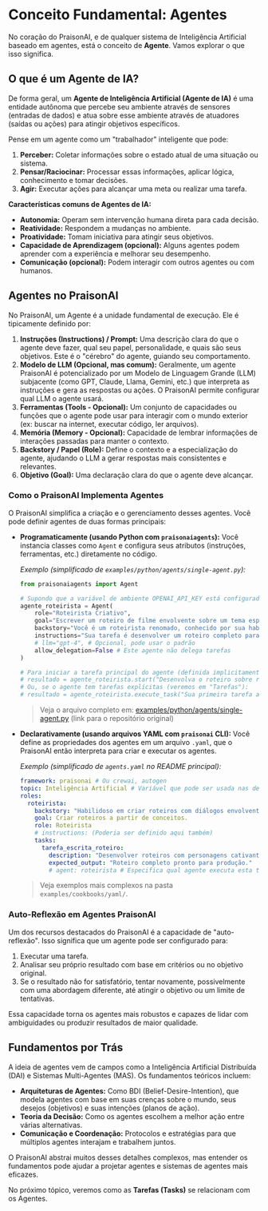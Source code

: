# Conceito Fundamental: Agentes

No coração do PraisonAI, e de qualquer sistema de Inteligência Artificial baseado em agentes, está o conceito de **Agente**. Vamos explorar o que isso significa.

## O que é um Agente de IA?

De forma geral, um **Agente de Inteligência Artificial (Agente de IA)** é uma entidade autônoma que percebe seu ambiente através de sensores (entradas de dados) e atua sobre esse ambiente através de atuadores (saídas ou ações) para atingir objetivos específicos.

Pense em um agente como um "trabalhador" inteligente que pode:

1.  **Perceber:** Coletar informações sobre o estado atual de uma situação ou sistema.
2.  **Pensar/Raciocinar:** Processar essas informações, aplicar lógica, conhecimento e tomar decisões.
3.  **Agir:** Executar ações para alcançar uma meta ou realizar uma tarefa.

**Características comuns de Agentes de IA:**

*   **Autonomia:** Operam sem intervenção humana direta para cada decisão.
*   **Reatividade:** Respondem a mudanças no ambiente.
*   **Proatividade:** Tomam iniciativa para atingir seus objetivos.
*   **Capacidade de Aprendizagem (opcional):** Alguns agentes podem aprender com a experiência e melhorar seu desempenho.
*   **Comunicação (opcional):** Podem interagir com outros agentes ou com humanos.

## Agentes no PraisonAI

No PraisonAI, um Agente é a unidade fundamental de execução. Ele é tipicamente definido por:

1.  **Instruções (Instructions) / Prompt:** Uma descrição clara do que o agente deve fazer, qual seu papel, personalidade, e quais são seus objetivos. Este é o "cérebro" do agente, guiando seu comportamento.
2.  **Modelo de LLM (Opcional, mas comum):** Geralmente, um agente PraisonAI é potencializado por um Modelo de Linguagem Grande (LLM) subjacente (como GPT, Claude, Llama, Gemini, etc.) que interpreta as instruções e gera as respostas ou ações. O PraisonAI permite configurar qual LLM o agente usará.
3.  **Ferramentas (Tools - Opcional):** Um conjunto de capacidades ou funções que o agente pode usar para interagir com o mundo exterior (ex: buscar na internet, executar código, ler arquivos).
4.  **Memória (Memory - Opcional):** Capacidade de lembrar informações de interações passadas para manter o contexto.
5.  **Backstory / Papel (Role):** Define o contexto e a especialização do agente, ajudando o LLM a gerar respostas mais consistentes e relevantes.
6.  **Objetivo (Goal):** Uma declaração clara do que o agente deve alcançar.

### Como o PraisonAI Implementa Agentes

O PraisonAI simplifica a criação e o gerenciamento desses agentes. Você pode definir agentes de duas formas principais:

*   **Programaticamente (usando Python com `praisonaiagents`):**
    Você instancia classes como `Agent` e configura seus atributos (instruções, ferramentas, etc.) diretamente no código.

    *Exemplo (simplificado de `examples/python/agents/single-agent.py`):*
    ```python
    from praisonaiagents import Agent

    # Supondo que a variável de ambiente OPENAI_API_KEY está configurada
    agente_roteirista = Agent(
        role="Roteirista Criativo",
        goal="Escrever um roteiro de filme envolvente sobre um tema específico.",
        backstory="Você é um roteirista renomado, conhecido por sua habilidade em criar narrativas cativantes e diálogos impactantes.",
        instructions="Sua tarefa é desenvolver um roteiro completo para um filme sobre robôs explorando Marte. O roteiro deve incluir descrições de cena, diálogos e desenvolvimento de personagens.",
        # llm="gpt-4", # Opcional, pode usar o padrão
        allow_delegation=False # Este agente não delega tarefas
    )

    # Para iniciar a tarefa principal do agente (definida implicitamente pelo goal e instructions)
    # resultado = agente_roteirista.start("Desenvolva o roteiro sobre robôs em Marte.")
    # Ou, se o agente tem tarefas explícitas (veremos em "Tarefas"):
    # resultado = agente_roteirista.execute_task("Sua primeira tarefa aqui...")
    ```
    > Veja o arquivo completo em: [examples/python/agents/single-agent.py](https://github.com/MervinPraison/PraisonAI/blob/main/examples/python/agents/single-agent.py) (link para o repositório original)

*   **Declarativamente (usando arquivos YAML com `praisonai` CLI):**
    Você define as propriedades dos agentes em um arquivo `.yaml`, que o PraisonAI então interpreta para criar e executar os agentes.

    *Exemplo (simplificado de `agents.yaml` no README principal):*
    ```yaml
    framework: praisonai # Ou crewai, autogen
    topic: Inteligência Artificial # Variável que pode ser usada nas descrições
    roles:
      roteirista:
        backstory: "Habilidoso em criar roteiros com diálogos envolventes sobre {topic}."
        goal: Criar roteiros a partir de conceitos.
        role: Roteirista
        # instructions: (Poderia ser definido aqui também)
        tasks:
          tarefa_escrita_roteiro:
            description: "Desenvolver roteiros com personagens cativantes e diálogos sobre {topic}."
            expected_output: "Roteiro completo pronto para produção."
            # agent: roteirista # Especifica qual agente executa esta tarefa
    ```
    > Veja exemplos mais complexos na pasta `examples/cookbooks/yaml/`.

### Auto-Reflexão em Agentes PraisonAI

Um dos recursos destacados do PraisonAI é a capacidade de "auto-reflexão". Isso significa que um agente pode ser configurado para:
1. Executar uma tarefa.
2. Analisar seu próprio resultado com base em critérios ou no objetivo original.
3. Se o resultado não for satisfatório, tentar novamente, possivelmente com uma abordagem diferente, até atingir o objetivo ou um limite de tentativas.

Essa capacidade torna os agentes mais robustos e capazes de lidar com ambiguidades ou produzir resultados de maior qualidade.

## Fundamentos por Trás

A ideia de agentes vem de campos como a Inteligência Artificial Distribuída (DAI) e Sistemas Multi-Agentes (MAS). Os fundamentos teóricos incluem:

*   **Arquiteturas de Agentes:** Como BDI (Belief-Desire-Intention), que modela agentes com base em suas crenças sobre o mundo, seus desejos (objetivos) e suas intenções (planos de ação).
*   **Teoria da Decisão:** Como os agentes escolhem a melhor ação entre várias alternativas.
*   **Comunicação e Coordenação:** Protocolos e estratégias para que múltiplos agentes interajam e trabalhem juntos.

O PraisonAI abstrai muitos desses detalhes complexos, mas entender os fundamentos pode ajudar a projetar agentes e sistemas de agentes mais eficazes.

No próximo tópico, veremos como as **Tarefas (Tasks)** se relacionam com os Agentes.
